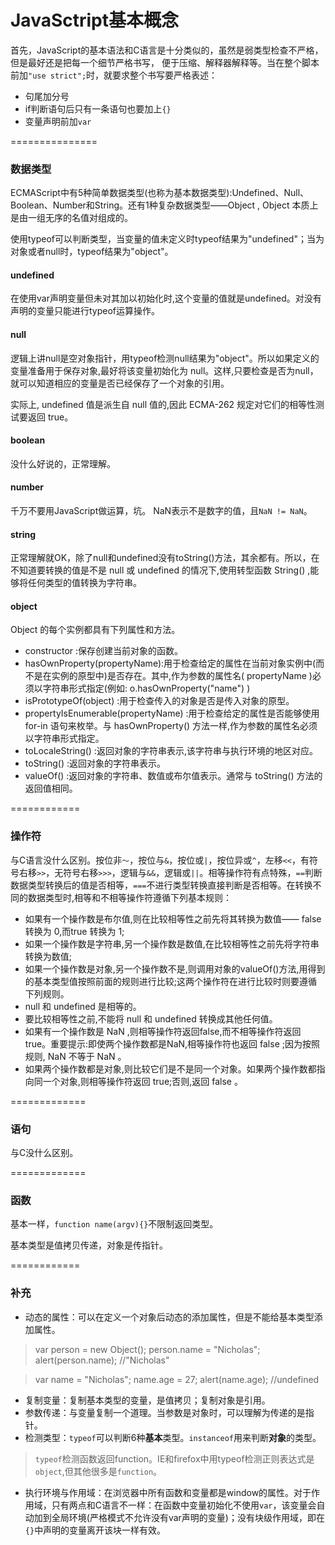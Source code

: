 JavaSctript基本概念
======================
首先，JavaScript的基本语法和C语言是十分类似的，虽然是弱类型检查不严格，但是最好还是把每一个细节严格书写，
便于压缩、解释器解释等。当在整个脚本前加`"use strict";`时，就要求整个书写要严格表述：
* 句尾加分号
* if判断语句后只有一条语句也要加上`{}`
* 变量声明前加`var`

===============

### 数据类型
ECMAScript中有5种简单数据类型(也称为基本数据类型):Undefined、Null、Boolean、Number和String。还有1种复杂数据类型——Object , Object 本质上是由一组无序的名值对组成的。

使用typeof可以判断类型，当变量的值未定义时typeof结果为"undefined"；当为对象或者null时，typeof结果为"object"。

#### undefined
在使用var声明变量但未对其加以初始化时,这个变量的值就是undefined。对没有声明的变量只能进行typeof运算操作。

#### null
逻辑上讲null是空对象指针，用typeof检测null结果为"object"。所以如果定义的变量准备用于保存对象,最好将该变量初始化为 null。这样,只要检查是否为null，就可以知道相应的变量是否已经保存了一个对象的引用。

实际上, undefined 值是派生自 null 值的,因此 ECMA-262 规定对它们的相等性测试要返回 true。

#### boolean
没什么好说的，正常理解。

#### number
千万不要用JavaScript做运算，坑。
NaN表示不是数字的值，且`NaN != NaN`。

#### string
正常理解就OK，除了null和undefined没有toString()方法，其余都有。所以，在不知道要转换的值是不是 null 或 undefined 的情况下,使用转型函数 String() ,能够将任何类型的值转换为字符串。

#### object
Object 的每个实例都具有下列属性和方法。
* constructor :保存创建当前对象的函数。
* hasOwnProperty(propertyName):用于检查给定的属性在当前对象实例中(而不是在实例的原型中)是否存在。其中,作为参数的属性名( propertyName )必须以字符串形式指定(例如: o.hasOwnProperty("name") )
* isPrototypeOf(object) :用于检查传入的对象是否是传入对象的原型。
* propertyIsEnumerable(propertyName) :用于检查给定的属性是否能够使用 for-in 语句来枚举。与 hasOwnProperty() 方法一样,作为参数的属性名必须以字符串形式指定。
* toLocaleString() :返回对象的字符串表示,该字符串与执行环境的地区对应。
* toString() :返回对象的字符串表示。
* valueOf() :返回对象的字符串、数值或布尔值表示。通常与 toString() 方法的返回值相同。

============

### 操作符
与C语言没什么区别。按位非`～`，按位与`&`，按位或`|`，按位异或`^`，左移`<<`，有符号右移`>>`，无符号右移`>>>`，逻辑与`&&`，逻辑或`||`。相等操作符有点特殊，`==`判断数据类型转换后的值是否相等，`===`不进行类型转换直接判断是否相等。在转换不同的数据类型时,相等和不相等操作符遵循下列基本规则：
* 如果有一个操作数是布尔值,则在比较相等性之前先将其转换为数值—— false 转换为 0,而true 转换为 1;
* 如果一个操作数是字符串,另一个操作数是数值,在比较相等性之前先将字符串转换为数值;
* 如果一个操作数是对象,另一个操作数不是,则调用对象的valueOf()方法,用得到的基本类型值按照前面的规则进行比较;这两个操作符在进行比较时则要遵循下列规则。
* null 和 undefined 是相等的。
* 要比较相等性之前,不能将 null 和 undefined 转换成其他任何值。
* 如果有一个操作数是 NaN ,则相等操作符返回false,而不相等操作符返回true。重要提示:即使两个操作数都是NaN,相等操作符也返回 false ;因为按照规则, NaN 不等于 NaN 。
* 如果两个操作数都是对象,则比较它们是不是同一个对象。如果两个操作数都指向同一个对象,则相等操作符返回 true;否则,返回 false 。

=============

### 语句
与C没什么区别。

=============

### 函数
基本一样，`function name(argv){}`不限制返回类型。

基本类型是值拷贝传递，对象是传指针。

============

### 补充
* 动态的属性：可以在定义一个对象后动态的添加属性，但是不能给基本类型添加属性。

> var person = new Object();
  person.name = "Nicholas";
  alert(person.name); //"Nicholas"
  
> var name = "Nicholas";
  name.age = 27;
  alert(name.age); //undefined
  
* 复制变量：复制基本类型的变量，是值拷贝；复制对象是引用。
* 参数传递：与变量复制一个道理。当参数是对象时，可以理解为传递的是指针。
* 检测类型：`typeof`可以判断6种**基本**类型。`instanceof`用来判断**对象**的类型。

> `typeof`检测函数返回function。IE和firefox中用typeof检测正则表达式是`object`,但其他很多是`function`。

* 执行环境与作用域：在浏览器中所有函数和变量都是window的属性。对于作用域，只有两点和C语言不一样：在函数中变量初始化不使用`var`，该变量会自动加到全局环境(严格模式不允许没有var声明的变量)；没有块级作用域，即在`{}`中声明的变量离开该块一样有效。
